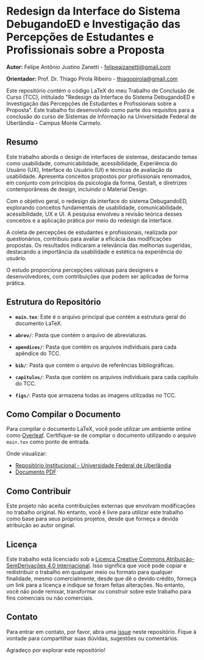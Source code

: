 # Redesign da Interface do Sistema DebugandoED e Investigação das Percepções de Estudantes e Profissionais sobre a Proposta

**Autor:** Felipe Antônio Justino Zanetti - felipeajzanetti@gmail.com

**Orientador:** Prof. Dr. Thiago Pirola Ribeiro - thiagopirola@gmail.com

Este repositório contém o código LaTeX do meu Trabalho de Conclusão de Curso (TCC), intitulado "Redesign da Interface do Sistema DebugandoED e Investigação das Percepções de Estudantes e Profissionais sobre a Proposta". Este trabalho foi desenvolvido como parte dos requisitos para a conclusão do curso de Sistemas de Informação na Universidade Federal de Uberlândia - Campus Monte Carmelo.

## Resumo

Este trabalho aborda o design de interfaces de sistemas, destacando temas como usabilidade, comunicabilidade, acessibilidade, Experiência do Usuário (UX), Interface do Usuário (UI) e técnicas de avaliação da usabilidade. Apresenta conceitos propostos por profissionais renomados, em conjunto com princípios da psicologia da forma, Gestalt, e diretrizes contemporâneas de design, incluindo o Material Design.

Com o objetivo geral, o redesign da interface do sistema DebugandoED, explorando conceitos fundamentais de usabilidade, comunicabilidade, acessibilidade, UX e UI. A pesquisa envolveu a revisão teórica desses conceitos e a aplicação prática por meio do redesign da interface.

A coleta de percepções de estudantes e profissionais, realizada por questionários, contribuiu para avaliar a eficácia das modificações propostas. Os resultados indicaram a relevância das melhorias sugeridas, destacando a importância da usabilidade e estética na experiência do usuário.

O estudo proporciona percepções valiosas para designers e desenvolvedores, com contribuições que podem ser aplicadas de forma prática.

## Estrutura do Repositório

- **`main.tex`**: Este é o arquivo principal que contém a estrutura geral do documento LaTeX.

- **`abrev/`**: Pasta que contém o arquivo de abreviaturas.

- **`apendices/`**: Pasta que contém os arquivos individuais para cada apêndice do TCC.

- **`bib/`**: Pasta que contém o arquivo de referências bibliográficas.

- **`capitulos/`**: Pasta que contém os arquivos individuais para cada capítulo do TCC.

- **`figs/`**: Pasta que armazena todas as imagens utilizadas no TCC.

## Como Compilar o Documento

Para compilar o documento LaTeX, você pode utilizar um ambiente online como [Overleaf](https://www.overleaf.com/). Certifique-se de compilar o documento utilizando o arquivo `main.tex` como ponto de entrada.

Onde visualizar: 
- [Repositório Institucional - Universidade Federal de Uberlândia](https://repositorio.ufu.br/handle/123456789/41005)
- [Documento PDF](docs/TCC.pdf)

## Como Contribuir

Este projeto não aceita contribuições externas que envolvam modificações no trabalho original. No entanto, você é livre para utilizar este trabalho como base para seus próprios projetos, desde que forneça a devida atribuição ao autor original.

## Licença

Este trabalho está licenciado sob a [Licença Creative Commons Atribuição-SemDerivações 4.0 Internacional](https://creativecommons.org/licenses/by-nd/4.0/deed.pt_BR). Isso significa que você pode copiar e redistribuir o trabalho em qualquer meio ou formato para qualquer finalidade, mesmo comercialmente, desde que dê o devido crédito, forneça um link para a licença e indique se foram feitas alterações. No entanto, você não pode remixar, transformar ou construir sobre este trabalho para fins comerciais ou não comerciais.

## Contato

Para entrar em contato, por favor, abra uma [issue](https://github.com/fajzanetti/TCC-2023-Debugando-ED/issues) neste repositório. Fique à vontade para compartilhar suas dúvidas, sugestões ou comentários.

Agradeço por explorar este repositório!
